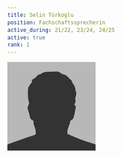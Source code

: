 ```yaml
---
title: Selin Türkoglu
position: Fachschaftssprecherin
active_during: 21/22, 23/24, 24/25
active: true
rank: 1
---
```

![Selin Türkoglu](/assets/images/bio-photo.jpg)
